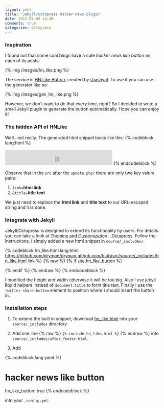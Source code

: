 ```yaml
---
layout: post
title: "Jekyll/Octopress hacker news plugin"
date: 2012-04-05 14:49
comments: true
categories: Octopress
---
```


### Inspiration

I found out that some cool blogs have a cute *hacker news like button* on each of its
posts. 

{% img /images/hn_like.png %}

The service is [HN Like Button][hnlike], created by [shashyal][shashyal].
To use it you can use the generator like so:

{% img /images/gen_hn_like.png %}

However, we don't want to do that every time, right? So I decided to write a
small Jekyll plugin to generate the button automatically. Hope you can enjoy it!

### The hidden API of HNLike

Well...not really. The generated html snippet looks like this:
{% codeblock lang:html %}
<iframe frameborder="no" scrolling="no" height="50px" width="350px"
 src="http://hnlike.com/upvote.php?link=http%3A%2F%2Fdryman.github.com%2Fblog%2F2012%2F04%2F04%2Fjekyll-graphviz-plugin%2F&title=Jekyll%20Graphviz%20Plugin"
 >iframes not supported by your browser</iframe>
{% endcodeblock %}

Observe that in the `src` after the `upvote.php?` there are only two
key valure pairs:

1. `link=`**html link**
2. `&title=`**title text**

We just need to replace the **html link** and **title text** to our URL-escaped
string and it is done.

### Integrate with Jekyll

Jekyll/Octopress is designed to extend its functionality by users. For details
you can take a look at [Theming and Customization - Octopress][theme]. Follow
the instructions, I simply added a new html snippet in `source/_includes/`.

{% codeblock hn_like.html lang:html https://github.com/dryman/dryman.github.com/blob/src/source/_includes/hn_like.html link %}
{% raw %}
{% if site.hn_like_button %}
  <script type="text/javascript">
    (function(){
      var hn_like = document.createElement('iframe');
      hn_like.frameborder="no";
      hn_like.scrolling="no";
      hn_like.height="28px";
      hn_like.width="115px";
      hn_like.src = "http://hnlike.com/upvote.php?link="
                    + encodeURIComponent(document.location)
                    + "&title="
                    + encodeURIComponent("{{ page.title }}");
      hn_like.innerHTML="iframes not supported by your browser";
      var twitter = document.getElementsByClassName("twitter-share-button")[0];

      twitter.parentNode.insertBefore(
        hn_like,
        twitter
      );
    })();
  </script>
{% endif %}
{% endraw %}
{% endcodeblock %}

I modified the height and width otherwise it will be too big. Also I use jekyll
liquid helpers instead of `document.title` to form title text. Finally I use the
`twitter-share-button` element to position where I should insert the button in.

### Installation steps


1.  To extend the built in snippet, download [hn_like.html][plugin] into your 
    `source/_includes` directory
    
2.  Add one line {% raw %} `{% include hn_like.html %}` {% endraw %} into `source/_includes/after_footer.html`.

2.  Add

{% codeblock lang:yaml %}
# hacker news like button
hn_like_button: true
{% endcodeblock %}

into your `_config.yml`.



[hnlike]: http://hnlike.com/
[shashyal]: http://hacksandthoughts.posterous.com/
[plugin]: https://github.com/dryman/dryman.github.com/blob/src/source/_includes/hn_like.html
[theme]: http://octopress.org/docs/theme/template/

